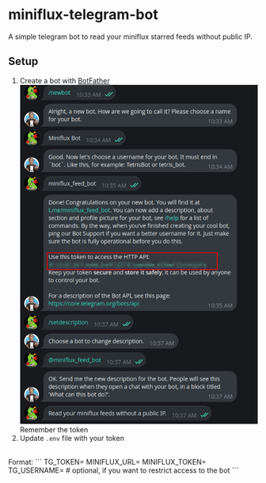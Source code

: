 # miniflux-telegram-bot
A simple telegram bot to read your miniflux starred feeds without public IP.
## Setup
1. Create a bot with [BotFather](https://t.me/botfather)
![img](./create_bot.png)
Remember the token
2. Update `.env` file with your token
<br/>
Format:
```
TG_TOKEN=
MINIFLUX_URL=
MINIFLUX_TOKEN=
TG_USERNAME= # optional, if you want to restrict access to the bot
```
